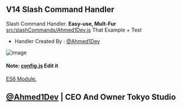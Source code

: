 ## V14 Slash Command Handler
Slash Command Handler. **Easy-use, Mult-Fur**  [src/slashCommands/Ahmed1Dev.js](https://github.com/Tokyo-Studio/slasah-command-handler/blob/main/src/commands/Ahmed1Dev.js) That Example + Test
- Handler Created By : [@Ahmed1Dev](https://github.com/Ahmed1Dev)

![image](https://user-images.githubusercontent.com/63320170/175336722-373eaf92-1454-4bce-b97c-e8a629c2628e.png)

#### Note\: [config.js](https://github.com/Tokyo-Studio/slasah-command-handler/blob/main/src/config.js) Edit it
[ES6 Module.](https://github.com/Tokyo-Studio/slasah-command-handler/tree/es6)

## [@Ahmed1Dev](https://github.com/Ahmed1Dev) | CEO And Owner Tokyo Studio
